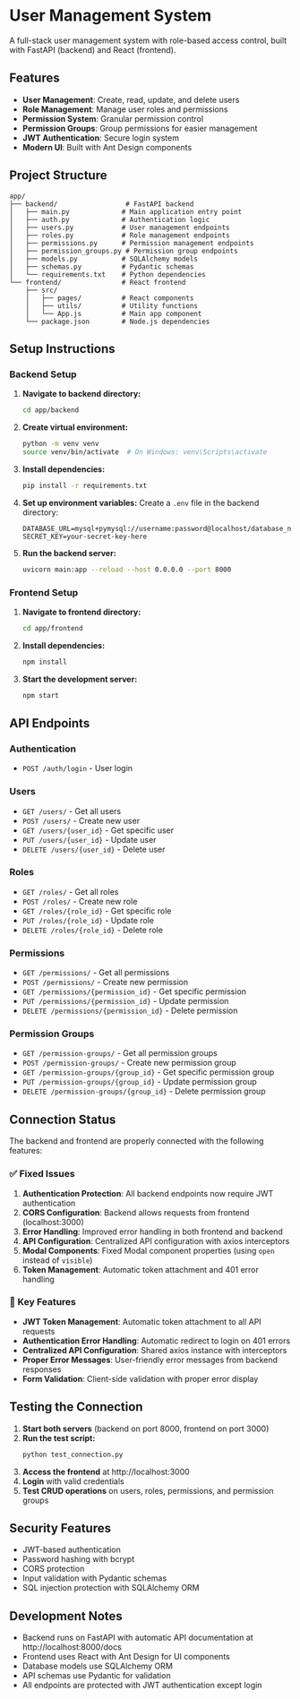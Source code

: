 # User Management System

A full-stack user management system with role-based access control, built with FastAPI (backend) and React (frontend).

## Features

- **User Management**: Create, read, update, and delete users
- **Role Management**: Manage user roles and permissions
- **Permission System**: Granular permission control
- **Permission Groups**: Group permissions for easier management
- **JWT Authentication**: Secure login system
- **Modern UI**: Built with Ant Design components

## Project Structure

```
app/
├── backend/                 # FastAPI backend
│   ├── main.py             # Main application entry point
│   ├── auth.py             # Authentication logic
│   ├── users.py            # User management endpoints
│   ├── roles.py            # Role management endpoints
│   ├── permissions.py      # Permission management endpoints
│   ├── permission_groups.py # Permission group endpoints
│   ├── models.py           # SQLAlchemy models
│   ├── schemas.py          # Pydantic schemas
│   └── requirements.txt    # Python dependencies
└── frontend/               # React frontend
    ├── src/
    │   ├── pages/          # React components
    │   ├── utils/          # Utility functions
    │   └── App.js          # Main app component
    └── package.json        # Node.js dependencies
```

## Setup Instructions

### Backend Setup

1. **Navigate to backend directory:**
   ```bash
   cd app/backend
   ```

2. **Create virtual environment:**
   ```bash
   python -m venv venv
   source venv/bin/activate  # On Windows: venv\Scripts\activate
   ```

3. **Install dependencies:**
   ```bash
   pip install -r requirements.txt
   ```

4. **Set up environment variables:**
   Create a `.env` file in the backend directory:
   ```env
   DATABASE_URL=mysql+pymysql://username:password@localhost/database_name
   SECRET_KEY=your-secret-key-here
   ```

5. **Run the backend server:**
   ```bash
   uvicorn main:app --reload --host 0.0.0.0 --port 8000
   ```

### Frontend Setup

1. **Navigate to frontend directory:**
   ```bash
   cd app/frontend
   ```

2. **Install dependencies:**
   ```bash
   npm install
   ```

3. **Start the development server:**
   ```bash
   npm start
   ```

## API Endpoints

### Authentication
- `POST /auth/login` - User login

### Users
- `GET /users/` - Get all users
- `POST /users/` - Create new user
- `GET /users/{user_id}` - Get specific user
- `PUT /users/{user_id}` - Update user
- `DELETE /users/{user_id}` - Delete user

### Roles
- `GET /roles/` - Get all roles
- `POST /roles/` - Create new role
- `GET /roles/{role_id}` - Get specific role
- `PUT /roles/{role_id}` - Update role
- `DELETE /roles/{role_id}` - Delete role

### Permissions
- `GET /permissions/` - Get all permissions
- `POST /permissions/` - Create new permission
- `GET /permissions/{permission_id}` - Get specific permission
- `PUT /permissions/{permission_id}` - Update permission
- `DELETE /permissions/{permission_id}` - Delete permission

### Permission Groups
- `GET /permission-groups/` - Get all permission groups
- `POST /permission-groups/` - Create new permission group
- `GET /permission-groups/{group_id}` - Get specific permission group
- `PUT /permission-groups/{group_id}` - Update permission group
- `DELETE /permission-groups/{group_id}` - Delete permission group

## Connection Status

The backend and frontend are properly connected with the following features:

### ✅ Fixed Issues

1. **Authentication Protection**: All backend endpoints now require JWT authentication
2. **CORS Configuration**: Backend allows requests from frontend (localhost:3000)
3. **Error Handling**: Improved error handling in both frontend and backend
4. **API Configuration**: Centralized API configuration with axios interceptors
5. **Modal Components**: Fixed Modal component properties (using `open` instead of `visible`)
6. **Token Management**: Automatic token attachment and 401 error handling

### 🔧 Key Features

- **JWT Token Management**: Automatic token attachment to all API requests
- **Authentication Error Handling**: Automatic redirect to login on 401 errors
- **Centralized API Configuration**: Shared axios instance with interceptors
- **Proper Error Messages**: User-friendly error messages from backend responses
- **Form Validation**: Client-side validation with proper error display

## Testing the Connection

1. **Start both servers** (backend on port 8000, frontend on port 3000)
2. **Run the test script:**
   ```bash
   python test_connection.py
   ```
3. **Access the frontend** at http://localhost:3000
4. **Login** with valid credentials
5. **Test CRUD operations** on users, roles, permissions, and permission groups

## Security Features

- JWT-based authentication
- Password hashing with bcrypt
- CORS protection
- Input validation with Pydantic schemas
- SQL injection protection with SQLAlchemy ORM

## Development Notes

- Backend runs on FastAPI with automatic API documentation at http://localhost:8000/docs
- Frontend uses React with Ant Design for UI components
- Database models use SQLAlchemy ORM
- API schemas use Pydantic for validation
- All endpoints are protected with JWT authentication except login 